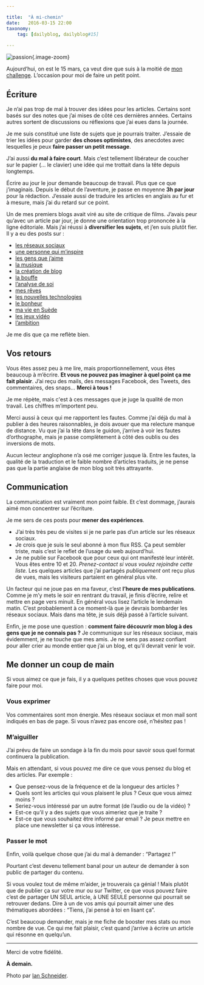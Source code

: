```yaml
---

title:  "À mi-chemin"
date:   2016-03-15 22:00
taxonomy:
    tag: [dailyblog, dailyblog#15]
    
---
```


![passion](passion@2x.jpg){.image-zoom}

Aujourd’hui, on est le 15 mars, ça veut dire que suis à la moitié de [mon challenge](http://axelrock.fr/fr/blog/2016-03-01-en-mars-1-article-par-jour). L’occasion pour moi de faire un petit point.

## Écriture 

Je n’ai pas trop de mal à trouver des idées pour les articles. Certains sont basés sur des notes que j’ai mises de côté ces dernières années. Certains autres sortent de discussions ou réflexions que j’ai eues dans la journée. 

Je me suis constitué une liste de sujets que je pourrais traiter. J’essaie de trier les idées pour garder **des choses optimistes**, des anecdotes avec lesquelles je peux **faire passer un petit message**.

J’ai aussi **du mal à faire court**. Mais c’est tellement libérateur de coucher sur le papier (… le clavier) une idée qui me trottait dans la tête depuis longtemps.

Écrire au jour le jour demande beaucoup de travail. Plus que ce que j’imaginais. Depuis le début de l’aventure, je passe en moyenne **3h par jour** pour la rédaction. J’essaie aussi de traduire les articles en anglais au fur et à mesure, mais j’ai du retard sur ce point.

Un de mes premiers blogs avait viré au site de critique de films. J’avais peur qu’avec un article par jour, je donne une orientation trop prononcée à la ligne éditoriale. Mais j’ai réussi à **diversifier les sujets**, et j’en suis plutôt fier. Il y a eu des posts sur :

- [les réseaux sociaux](http://axelrock.fr/fr/blog/2016-03-02-il-parait-que-snapchat-cest-le-futur)
- [une personne qui m’inspire](http://axelrock.fr/fr/blog/2016-03-03-merci-fibre-tigre)
- [les gens que j’aime](http://axelrock.fr/fr/blog/2016-03-04-happy-birthday)
- [la musique](http://axelrock.fr/fr/blog/2016-03-05-ordre-des-chansons)
- [la création de blog](http://axelrock.fr/fr/blog/2016-03-06-new-website)
- [la bouffe](http://axelrock.fr/fr/blog/2016-03-07-almost-vegetarian)
- [l’analyse de soi](http://axelrock.fr/fr/blog/2016-03-08-draw-a-line)
- [mes rêves](http://axelrock.fr/fr/blog/2016-03-09-i-want-to-be)
- [les nouvelles technologies](http://axelrock.fr/fr/blog/2016-03-10-perfect-products)
- [le bonheur](http://axelrock.fr/fr/blog/2016-03-11-not-looking-for-happiness)
- [ma vie en Suède](http://axelrock.fr/fr/blog/2016-03-12-walk-in-stockholm)
- [les jeux vidéo](http://axelrock.fr/fr/blog/2016-03-13-watch-video-games)
- [l’ambition](http://axelrock.fr/fr/blog/2016-03-14-ambitious-dickhead)

Je me dis que ça me reflète bien.

## Vos retours

Vous êtes assez peu à me lire, mais proportionnellement, vous êtes beaucoup à m’écrire. **Et vous ne pouvez pas imaginer à quel point ça me fait plaisir**. J’ai reçu des mails, des messages Facebook, des Tweets, des commentaires, des snaps… **Merci à tous !**

Je me répète, mais c'est à ces messages que je juge la qualité de mon travail. Les chiffres m’importent peu.

Merci aussi à ceux qui me rapportent les fautes. Comme j’ai déjà du mal à publier à des heures raisonnables, je dois avouer que ma relecture manque de distance. Vu que j’ai la tête dans le guidon, j’arrive à voir les fautes d’orthographe, mais je passe complètement à côté des oublis ou des inversions de mots.

Aucun lecteur anglophone n’a osé me corriger jusque là. Entre les fautes, la qualité de la traduction et le faible nombre d’articles traduits, je ne pense pas que la partie anglaise de mon blog soit très attrayante. 

## Communication 

La communication est vraiment mon point faible. Et c’est dommage, j’aurais aimé mon concentrer sur l’écriture.

Je me sers de ces posts pour **mener des expériences**. 

- J’ai très très peu de visites si je ne parle pas d’un article sur les réseaux sociaux. 
- Je crois que je suis le seul abonné à mon flux RSS. Ça peut sembler triste, mais c’est le reflet de l’usage du web aujourd’hui.
- Je ne publie sur Facebook que pour ceux qui ont manifesté leur intérêt. Vous êtes entre 10 et 20. *Prenez-contact si vous voulez rejoindre cette liste.* Les quelques articles que j’ai partagés *publiquement* ont reçu plus de vues, mais les visiteurs partaient en général plus vite.

Un facteur qui ne joue pas en ma faveur, c’est **l’heure de mes publications**. Comme je m’y mets le soir en rentrant du travail, je finis d’écrire, relire et mettre en page vers minuit. En général vous lisez l’article le lendemain matin. C’est probablement à ce moment-là que je devrais bombarder les réseaux sociaux. Mais dans ma tête, je suis déjà passé à l’article suivant.

Enfin, je me pose une question : **comment faire découvrir mon blog à des gens que je ne connais pas ?** Je communique sur les réseaux sociaux, mais évidemment, je ne touche que mes amis. Je ne sens pas assez confiant pour aller crier au monde entier que j’ai un blog, et qu’il devrait venir le voir.

## Me donner un coup de main

Si vous aimez ce que je fais, il y a quelques petites choses que vous pouvez faire pour moi.

### Vous exprimer

Vos commentaires sont mon énergie. Mes réseaux sociaux et mon mail sont indiqués en bas de page. Si vous n’avez pas encore osé, n’hésitez pas !

### M’aiguiller

J’ai prévu de faire un sondage à la fin du mois pour savoir sous quel format continuera la publication.

Mais en attendant, si vous pouvez me dire ce que vous pensez du blog et des articles. Par exemple :

- Que pensez-vous de la fréquence et de la longueur des articles ?
- Quels sont les articles qui vous plaisent le plus ? Ceux que vous aimez moins ?
- Seriez-vous intéressé par un autre format (de l’audio ou de la vidéo) ?
- Est-ce qu’il y a des sujets que vous aimeriez que je traite ?
- Est-ce que vous souhaitez être informé par email ? Je peux mettre en place une newsletter si ça vous intéresse.

### Passer le mot

Enfin, voilà quelque chose que j’ai du mal à demander : “Partagez !”

Pourtant c’est devenu tellement banal pour un auteur de demander à son public de partager du contenu.

Si vous voulez tout de même m’aider, je trouverais ça génial ! Mais plutôt que de publier ça sur votre mur ou sur Twitter, ce que vous pouvez faire c’est de partager UN SEUL article, à UNE SEULE personne qui pourrait se retrouver dedans. Dire à un de vos amis qui pourrait aimer une des thématiques abordées : “Tiens, j’ai pensé à toi en lisant ça”.

C’est beaucoup demander, mais je me fiche de booster mes stats ou mon nombre de vue. Ce qui me fait plaisir, c’est quand j’arrive à écrire un article qui résonne en quelqu’un.

____

Merci de votre fidélité.

**À demain.**

Photo par [Ian Schneider](https://unsplash.com/goian).